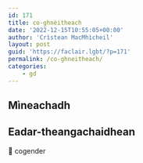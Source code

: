 ```yaml
---
id: 171
title: co-ghnèitheach
date: '2022-12-15T10:55:05+00:00'
author: 'Crìstean MacMhìcheil'
layout: post
guid: 'https://faclair.lgbt/?p=171'
permalink: /co-ghneitheach/
categories:
    - gd
---
```


## Mìneachadh

## Eadar-theangachaidhean

&#x1f3f4;&#xe0067;&#xe0062;&#xe0065;&#xe006e;&#xe0067;&#xe007f; cogender
